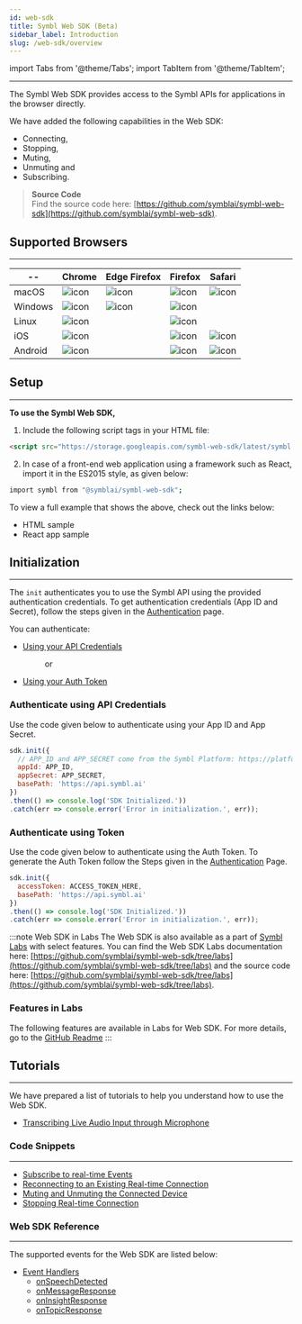 ```yaml
---
id: web-sdk
title: Symbl Web SDK (Beta)
sidebar_label: Introduction
slug: /web-sdk/overview
---
```

import Tabs from '@theme/Tabs';
import TabItem from '@theme/TabItem';

---

The Symbl Web SDK provides access to the Symbl APIs for applications in the browser directly. 

We have added the following capabilities in the Web SDK:

- Connecting, 
- Stopping, 
- Muting, 
- Unmuting and 
- Subscribing. 

> **Source Code** <br/>
Find the source code here: [https://github.com/symblai/symbl-web-sdk](https://github.com/symblai/symbl-web-sdk). <br/>


## Supported Browsers
---

 |-- | Chrome | Edge Firefox | Firefox | Safari | 
 | -------| ---------- | ------- | ----- | ------- | 
 | macOS | ![icon](/img/tick-mark.png)| ![icon](/img/tick-mark.png)| ![icon](/img/tick-mark.png) | ![icon](/img/tick-mark.png) |
 | Windows | ![icon](/img/tick-mark.png) | ![icon](/img/tick-mark.png)| ![icon](/img/tick-mark.png) |  |
 | Linux | ![icon](/img/tick-mark.png)|   | ![icon](/img/tick-mark.png) |
 | iOS | ![icon](/img/tick-mark.png)|   | ![icon](/img/tick-mark.png) | ![icon](/img/tick-mark.png) |
 | Android | ![icon](/img/tick-mark.png)|  | ![icon](/img/tick-mark.png) | ![icon](/img/tick-mark.png) |
 
## Setup
---
**To use the Symbl Web SDK,**

1. Include the following script tags in your HTML file:

```html
<script src="https://storage.googleapis.com/symbl-web-sdk/latest/symbl.min.js"></script>
```
2. In case of a front-end web application using a framework such as React, import it in the ES2015 style, as given below:

```bash
import symbl from "@symblai/symbl-web-sdk";
```
To view a full example that shows the above, check out the links below:

- HTML sample
- React app sample 

## Initialization
---
The `init` authenticates you to use the Symbl API using the provided authentication credentials. To get authentication credentials (App ID and Secret), follow the steps given in the [Authentication](/docs/developer-tools/authentication#step-1-get-your-api-credentials) page. 

You can authenticate:

- [Using your API Credentials](#authenticate-using-api-credentials) 

&nbsp; &nbsp; &nbsp; &nbsp; &nbsp; &nbsp; &nbsp; &nbsp; or 

- [Using your Auth Token](#authenticate-using-token) 

### Authenticate using API Credentials

Use the code given below to authenticate using your App ID and App Secret. 

```js
sdk.init({
  // APP_ID and APP_SECRET come from the Symbl Platform: https://platform.symbl.ai
  appId: APP_ID,
  appSecret: APP_SECRET,
  basePath: 'https://api.symbl.ai'
})
.then(() => console.log('SDK Initialized.'))
.catch(err => console.error('Error in initialization.', err));
 ```

### Authenticate using Token 

Use the code given below to authenticate using the Auth Token. To generate the Auth Token follow the Steps given in the [Authentication](/docs/developer-tools/authentication#step-2-generate-the-access-token) Page. 

```js
sdk.init({
  accessToken: ACCESS_TOKEN_HERE,
  basePath: 'https://api.symbl.ai'
})
.then(() => console.log('SDK Initialized.'))
.catch(err => console.error('Error in initialization.', err));
```


:::note Web SDK in Labs
The Web SDK is also available as a part of [Symbl Labs](/docs/labs) with select features. You can find the Web SDK Labs documentation here: [https://github.com/symblai/symbl-web-sdk/tree/labs](https://github.com/symblai/symbl-web-sdk/tree/labs) and the source code here: [https://github.com/symblai/symbl-web-sdk/tree/labs](https://github.com/symblai/symbl-web-sdk/tree/labs).

### Features in Labs

The following features are available in Labs for Web SDK. For more details, go to the [GitHub Readme]([https://github.com/symblai/symbl-web-sdk/tree/labs](https://github.com/symblai/symbl-web-sdk/tree/labs))
:::

## Tutorials
---
We have prepared a list of tutorials to help you understand how to use the Web SDK.

* [Transcribing Live Audio Input through Microphone](/docs/web-sdk/transcribing-live-audio-through-microphone)


### Code Snippets
---

* [Subscribe to real-time Events](/docs/web-sdk/subscribe-real-time)
* [Reconnecting to an Existing Real-time Connection](/docs/web-sdk/reconnecting-real-time)
* [Muting and Unmuting the Connected Device](/docs/web-sdk/muting-and-unmuting-connected-device)
* [Stopping Real-time Connection](/docs/web-sdk/stopping-real-time)


### Web SDK Reference
---
The supported events for the Web SDK are listed below:

* [Event Handlers](/docs/javascript-sdk/reference#event-handlers-1)
    * [onSpeechDetected](/docs/javascript-sdk/reference#onspeechdetected)
    * [onMessageResponse](/docs/javascript-sdk/reference#onmessageresponse)
    * [onInsightResponse](/docs/javascript-sdk/reference#oninsightresponse)
    * [onTopicResponse](/docs/javascript-sdk/reference#ontopicresponse)
